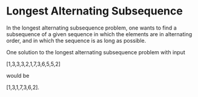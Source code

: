 # Longest Alternating Subsequence

In the longest alternating subsequence problem, one wants to find a subsequence of a given sequence in which the elements are in alternating order, and in which the sequence is as long as possible.

One solution to the longest alternating subsequence problem with input

[1,3,3,3,2,1,7,3,6,5,5,2]

would be

[1,3,1,7,3,6,2].
